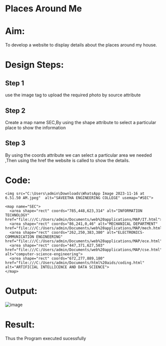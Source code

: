 # Places Around Me
# Aim:
To develop a website to display details about the places around my house.

# Design Steps:
## Step 1
use the image tag to upload the required photo by source attribute
## Step 2
Create a map name SEC,By using the shape attribute to select a particular place to show the information  
## Step 3
By using the coords attribute we can select a particular area we needed ,Then using the href the website is called to show the details.

# Code:
````
<img src="C:\Users\admin\Downloads\WhatsApp Image 2023-11-16 at 6.51.50 AM.jpeg"  alt="SAVEETHA ENGINEERING COLLEGE" usemap="#SEC">

<map name="SEC">
  <area shape="rect" coords="785,448,623,314" alt="INFORMATION TECHNOLOGY" href="file:///C:/Users/admin/Documents/web%20applications/MAP/IT.html">
  <area shape="rect" coords="86,241,0,46" alt="MECHANICAL DEPARTMENT" href="file:///C:/Users/admin/Documents/web%20applications/MAP/mech.html">
  <area shape="rect" coords="262,250,383,380" alt="ELECTRONICS-COMMUNICATION ENGINEERING" href="file:///C:/Users/admin/Documents/web%20applications/MAP/ece.html">
  <area shape="rect" coords="447,371,627,503" href="file:///C:/Users/admin/Documents/web%20applications/MAP/cse.html" alt="computer-science-engineering">
  <area shape="rect" coords="672,277,889,180" href="file:///C:/Users/admin/Documents/html%20aids/coding.html" alt="ARTIFICIAL INTELLICENCE AND DATA SCIENCE">
</map>

````
# Output:
![image](https://github.com/MARXINLIJO/Ex-04-webTech_imagemap/assets/145742540/99987728-1069-427f-967f-638d9fea2b6e)


# Result:
Thus the Program executed sucessfully
